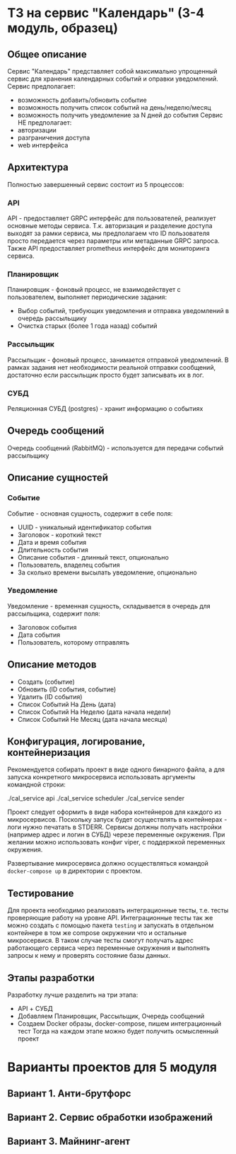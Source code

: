 # ТЗ на сервис "Календарь" (3-4 модуль, образец)


## Общее описание

Сервис "Календарь" представляет собой максимально упрощенный сервис для хранения календарных событий и оправки уведомлений.
Сервис предполагает:
* возможность добавить/обновить событие
* возможность получить список событий на день/неделю/месяц
* возможность получить уведомление за N дней до события
Сервис НЕ предполагает:
* авторизации
* разграничения доступа
* web интерфейса

## Архитектура

Полностью завершенный сервис состоит из 5 процессов:

### API
API - предоставляет GRPC интерфейс для пользователей, реализует основные методы сервиса.
Т.к. авторизация и разделение доступа выходят за рамки сервиса, мы предполагаем что ID пользователя
просто передается через параметры или метаданные GRPC запроса.
Также API предоставляет prometheus интерфейс для мониторинга сервиса.

### Планировщик
Планировщик - фоновый процесс, не взаимодействует с пользователем, выполняет периодические задания:
* Выбор событий, требующих уведомления и отправка уведомлений в очередь рассыльщику
* Очистка старых (более 1 года назад) событий

### Рассыльщик
Рассыльщик - фоновый процесс, занимается отправкой уведомлений.
В рамках задания нет необходимости реальной отправки сообщений, достаточно если рассыльщик просто будет записывать их в лог.

### СУБД
Реляционная СУБД (postgres) - хранит информацию о событиях

## Очередь сообщений
Очередь сообщений (RabbitMQ) - используется для передачи событий рассыльщику


## Описание сущностей

### Событие
Событие - основная сущность, содержит в себе поля:
* UUID - уникальный идентификатор события
* Заголовок - короткий текст
* Дата и время события
* Длительность события
* Описание события - длинный текст, опционально
* Пользователь, владелец события
* За сколько времени высылать уведомление, опционально

### Уведомление
Уведомление - временная сущность, складывается в очередь для рассыльщика, содержит поля:
* Заголовок события
* Дата события
* Пользователь, которому отправлять

## Описание методов
* Создать (событие)
* Обновить (ID события, событие)
* Удалить (ID события)
* Список Событий На День (дата)
* Список Событий На Неделю (дата начала недели)
* Список Событий Не Месяц (дата начала месяца)

## Конфигурация, логирование, контейнеризация

Рекомендуется собирать проект в виде одного бинарного файла, а для запуска 
конкретного микросервиса использовать аргументы командной строки:

./cal_service api
./cal_service scheduler
./cal_service sender

Проект следует оформить в виде набора контейнеров для каждого из микросервисов.
Поскольку запуск будет осуществлять в контейнерах - логи нужно печатать в STDERR.
Сервисы должны получать настройки (например адрес и логин в СУБД) черезе переменные окружения.
При желании можно использовать конфиг viper, с поддержкой переменных окружения.

Развертывание микросервиса должно осуществляться командой `docker-compose up` в директории с проектом.

## Тестирование

Для проекта необходимо реализовать интеграционные тесты, т.е. тесты проверяющие работу на уровне API.
Интеграционные тесты так же можно создать с помощью пакета `testing` и запускать в отдельном контейнере
в том же compose окружении что и остальные микросервися. В таком случае тесты смогут получать адрес работающего
сервиса через переменные окружения и выполнять запросы к нему и проверять состояние базы данных.

## Этапы разработки

Разработку лучше разделить на три этапа:
* API + СУБД
* Добавляем Планировщик, Рассыльщик, Очередь сообщений
* Создаем Docker образы, docker-compose, пишем интеграционный тест
Тогда на каждом этапе можно будет получить осмысленный проект

# Варианты проектов для 5 модуля

## Вариант 1. Анти-брутфорс

## Вариант 2. Сервис обработки изображений

## Вариант 3. Майнинг-агент
